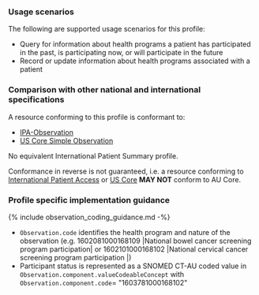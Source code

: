 ### Usage scenarios

The following are supported usage scenarios for this profile:

- Query for information about health programs a patient has participated in the past, is participating now, or will participate in the future
- Record or update information about health programs associated with a patient


### Comparison with other national and international specifications

A resource conforming to this profile is conformant to:
- [IPA-Observation](https://build.fhir.org/ig/HL7/fhir-ipa/StructureDefinition-ipa-observation.html)
- [US Core Simple Observation](http://hl7.org/fhir/us/core/StructureDefinition/us-core-simple-observation)

No equivalent International Patient Summary profile.

Conformance in reverse is not guaranteed, i.e. a resource conforming to [International Patient Access](https://build.fhir.org/ig/HL7/fhir-ipa) or [US Core](http://hl7.org/fhir/us/core) **MAY NOT** conform to AU Core.


### Profile specific implementation guidance
{% include observation_coding_guidance.md -%}
- `Observation.code` identifies the health program and nature of the observation (e.g. 1602081000168109 \|National bowel cancer screening program participation\| or 1602101000168102 \|National cervical cancer screening program participation	\|)
- Participant status is represented as a SNOMED CT-AU coded value in `Observation.component.valueCodeableConcept` with `Observation.component.code`= "1603781000168102" 





